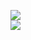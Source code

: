 [![](https://img.shields.io/badge/Made%20With-Github%20Spray-lightgrey.svg?style=for-the-badge&logo=github)](https://github.com/Annihil/github-spray#3456)  
[![](https://i.imgur.com/2DrTn0Z.gif)](https://github.com/Annihil/github-spray)